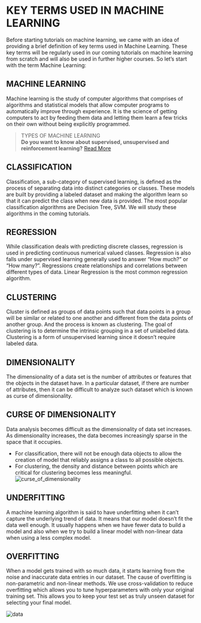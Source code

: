 # KEY TERMS USED IN MACHINE LEARNING

Before starting tutorials on machine learning, we came with an idea of providing a brief definition of key terms used in Machine Learning. These key terms will be regularly used in our coming tutorials on machine learning from scratch and will also be used in further higher courses. So let’s start with the term Machine Learning:

## MACHINE LEARNING
Machine learning is the study of computer algorithms that comprises of algorithms and statistical models that allow computer programs to automatically improve through experience. It is the science of getting computers to act by feeding them data and letting them learn a few tricks on their own without being explicitly programmed.

> TYPES OF MACHINE LEARNING <br>
> **Do you want to know about supervised, unsupervised and reinforcement learning?** [Read More](https://github.com/ghimiresunil/Implementation-of-Machine-Learning-Algorithm-from-Scratch/blob/main/Machine%20Learning%20from%20Beginner%20to%20Advanced/Introduction%20to%20ML%20and%20AI.md)

## CLASSIFICATION
Classification, a sub-category of supervised learning, is defined as the process of separating data into distinct categories or classes. These models are built by providing a labeled dataset and making the algorithm learn so that it can predict the class when new data is provided. The most popular classification algorithms are Decision Tree, SVM. We will study these algorithms in the coming tutorials.

## REGRESSION
While classification deals with predicting discrete classes, regression is used in predicting continuous numerical valued classes. Regression is also falls under supervised learning generally used to answer “How much?” or “How many?”. Regressions create relationships and correlations between different types of data. Linear Regression is the most common regression algorithm.

## CLUSTERING
Cluster is defined as groups of data points such that data points in a group will be similar or related to one another and different from the data points of another group. And the process is known as clustering. The goal of clustering is to determine the intrinsic grouping in a set of unlabelled data. Clustering is a form of unsupervised learning since it doesn’t require labeled data.

## DIMENSIONALITY
The dimensionality of a data set is the number of attributes or features that the objects in the dataset have. In a particular dataset, if there are number of attributes, then it can be difficult to analyze such dataset which is known as curse of dimensionality.

## CURSE OF DIMENSIONALITY
Data analysis becomes difficult as the dimensionality of data set increases. As dimensionality increases, the data becomes increasingly sparse in the space that it occupies.

* For classification, there will not be enough data objects to allow the creation of model that reliably assigns a class to all possible objects.
* For clustering, the density and distance between points which are critical for clustering becomes less meaningful.
![curse_of_dimensionality](https://user-images.githubusercontent.com/40186859/177011136-456ef7bd-5e74-4da2-9ed0-ed476ed1755b.jpg)


## UNDERFITTING
A machine learning algorithm is said to have underfitting when it can’t capture the underlying trend of data. It means that our model doesn’t fit the data well enough. It usually happens when we have fewer data to build a model and also when we try to build a linear model with non-linear data when using a less complex model.

## OVERFITTING
When a model gets trained with so much data, it starts learning from the noise and inaccurate data entries in our dataset. The cause of overfitting is non-parametric and non-linear methods. We use cross-validation to reduce overfitting which allows you to tune hyperparameters with only your original training set. This allows you to keep your test set as truly unseen dataset for selecting your final model.

![data](https://user-images.githubusercontent.com/40186859/177011180-3fd7849f-0dc2-419a-8bca-1ff115b6e535.png)

